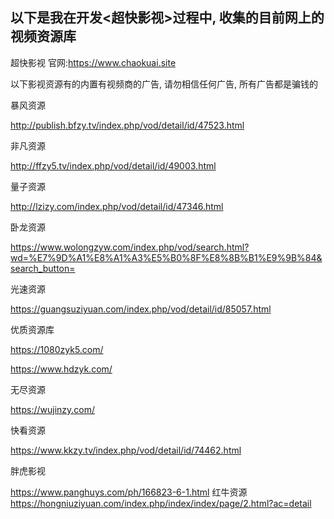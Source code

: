 ## 以下是我在开发<超快影视>过程中, 收集的目前网上的视频资源库

超快影视 官网:https://www.chaokuai.site

以下影视资源有的内置有视频商的广告, 请勿相信任何广告, 所有广告都是骗钱的

暴风资源

http://publish.bfzy.tv/index.php/vod/detail/id/47523.html

非凡资源

http://ffzy5.tv/index.php/vod/detail/id/49003.html

量子资源

http://lzizy.com/index.php/vod/detail/id/47346.html

卧龙资源

https://www.wolongzyw.com/index.php/vod/search.html?wd=%E7%9D%A1%E8%A1%A3%E5%B0%8F%E8%8B%B1%E9%9B%84&search_button=

光速资源

https://guangsuziyuan.com/index.php/vod/detail/id/85057.html

优质资源库

https://1080zyk5.com/

https://www.hdzyk.com/

无尽资源

https://wujinzy.com/

快看资源

https://www.kkzy.tv/index.php/vod/detail/id/74462.html

胖虎影视

https://www.panghuys.com/ph/166823-6-1.html
红牛资源
https://hongniuziyuan.com/index.php/index/index/page/2.html?ac=detail

